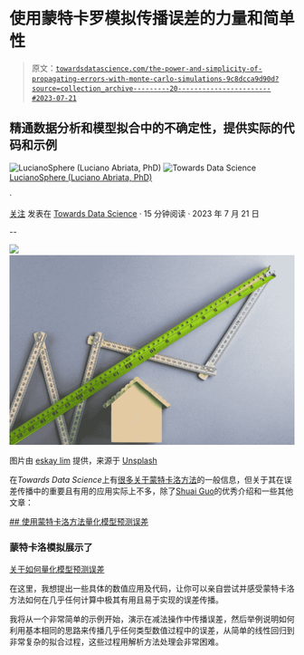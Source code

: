 # 使用蒙特卡罗模拟传播误差的力量和简单性

> 原文：[`towardsdatascience.com/the-power-and-simplicity-of-propagating-errors-with-monte-carlo-simulations-9c8dcca9d90d?source=collection_archive---------20-----------------------#2023-07-21`](https://towardsdatascience.com/the-power-and-simplicity-of-propagating-errors-with-monte-carlo-simulations-9c8dcca9d90d?source=collection_archive---------20-----------------------#2023-07-21)

## 精通数据分析和模型拟合中的不确定性，提供实际的代码和示例

![LucianoSphere (Luciano Abriata, PhD)](https://lucianosphere.medium.com/?source=post_page-----9c8dcca9d90d-----------------------) ![Towards Data Science](https://towardsdatascience.com/?source=post_page-----9c8dcca9d90d-----------------------) [LucianoSphere (Luciano Abriata, PhD)](https://lucianosphere.medium.com/?source=post_page-----9c8dcca9d90d-----------------------)

·

[关注](https://medium.com/m/signin?actionUrl=https%3A%2F%2Fmedium.com%2F_%2Fsubscribe%2Fuser%2Fd28939b5ab78&operation=register&redirect=https%3A%2F%2Ftowardsdatascience.com%2Fthe-power-and-simplicity-of-propagating-errors-with-monte-carlo-simulations-9c8dcca9d90d&user=LucianoSphere+%28Luciano+Abriata%2C+PhD%29&userId=d28939b5ab78&source=post_page-d28939b5ab78----9c8dcca9d90d---------------------post_header-----------) 发表在 [Towards Data Science](https://towardsdatascience.com/?source=post_page-----9c8dcca9d90d--------------------------------) · 15 分钟阅读 · 2023 年 7 月 21 日

--

![](https://medium.com/m/signin?actionUrl=https%3A%2F%2Fmedium.com%2F_%2Fbookmark%2Fp%2F9c8dcca9d90d&operation=register&redirect=https%3A%2F%2Ftowardsdatascience.com%2Fthe-power-and-simplicity-of-propagating-errors-with-monte-carlo-simulations-9c8dcca9d90d&source=-----9c8dcca9d90d---------------------bookmark_footer-----------)![](img/f9b4b497c8b238de0f45eba099ff0d5d.png)

图片由 [eskay lim](https://unsplash.com/es/@eskaylim?utm_source=medium&utm_medium=referral) 提供，来源于 [Unsplash](https://unsplash.com/?utm_source=medium&utm_medium=referral)

在*Towards Data Science*上有[很多关于蒙特卡洛方法](https://medium.com/search?q=monte+carlo+towards+data+science)的一般信息，但关于其在误差传播中的重要且有用的应用实际上不多，除了[Shuai Guo](https://medium.com/u/7b08bf52bf9c?source=post_page-----9c8dcca9d90d--------------------------------)的优秀介绍和一些其他文章：

[## 使用蒙特卡洛方法量化模型预测误差](https://towardsdatascience.com/how-to-quantify-the-prediction-error-made-by-my-model-db4705910173?source=post_page-----9c8dcca9d90d--------------------------------)

### 蒙特卡洛模拟展示了

[关于如何量化模型预测误差](https://towardsdatascience.com/how-to-quantify-the-prediction-error-made-by-my-model-db4705910173?source=post_page-----9c8dcca9d90d--------------------------------)

在这里，我想提出一些具体的数值应用及代码，让你可以亲自尝试并感受蒙特卡洛方法如何在几乎任何计算中极其有用且易于实现的误差传播。

我将从一个非常简单的示例开始，演示在减法操作中传播误差，然后举例说明如何利用基本相同的思路来传播几乎任何类型数值过程中的误差，从简单的线性回归到非常复杂的拟合过程，这些过程用解析方法处理会非常困难。
